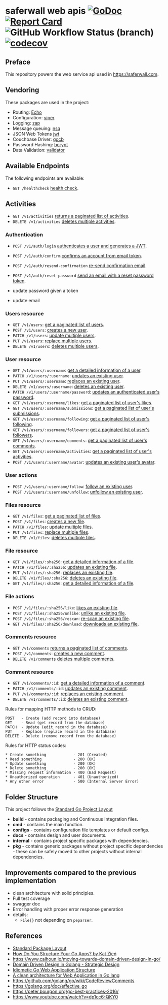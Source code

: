 # saferwall web apis [![GoDoc](http://godoc.org/github.com/saferwall/saferwall-api?status.svg)](https://pkg.go.dev/github.com/saferwall/saferwall-api) [![Report Card](https://goreportcard.com/badge/github.com/saferwall/saferwall-api)](https://goreportcard.com/report/github.com/saferwall/saferwall-api) ![GitHub Workflow Status (branch)](https://img.shields.io/github/workflow/status/saferwall/saferwall-api/Build%20&%20Test/main?style=flat-square) [![codecov](https://codecov.io/gh/saferwall/saferwall-api/branch/main/graph/badge.svg?token=KM4B60IL4L)](https://codecov.io/gh/saferwall/saferwall-api)

## Preface
This repository powers the web service api used in https://saferwall.com.

## Vendoring

These packages are used in the project:

- Routing: [Echo](https://echo.labstack.com/)
- Configuration: [viper](github.com/spf13/viper)
- Logging: [zap](https://github.com/uber-go/zap)
- Message queuing: [nsq](github.com/nsqio/go-nsq)
- JSON Web Tokens [jwt](github.com/golang-jwt/jwt)
- Couchbase Driver: [gocb](https://github.com/couchbase/gocb)
- Password Hashing: [bcrypt](https://golang.org/x/crypto/bcrypt)
- Data Validation: [validator](github.com/go-playground/validator)

## Available Endpoints

The following endpoints are available:

- `GET /healthcheck` [health check](docs/healthcheck/get.md]).

## Activities

- `GET /v1/activities` [returns a paginated list of activities](docs/activities/get.md).
- `DELETE /v1/activities` [deletes multiple activities](docs/activities/delete.md).

### Authentication

- `POST /v1/auth/login` [authenticates a user and generates a JWT](docs/auth/login.md).
- `POST /v1/auth/confirm` [confirms an account from email token](docs/auth/confirm.md).
- `POST /v1/auth/resend-confirmation` [re-send confirmation email](docs/auth/resend-confirmation.md).
- `POST /v1/auth/reset-password` [send an email with a reset password token](docs/auth/reset-password.md).

- update password given a token
- update email

### Users resource

- `GET /v1/users`: [get a paginated list of users](docs/users/get.md).
- `POST /v1/users`: [creates a new user](docs/users/post.md).
- `PATCH /v1/users`: [update multiple users](docs/users/patch.md).
- `PUT /v1/users`: [replace multiple users](docs/users/put.md).
- `DELETE /v1/users`: [deletes multiple users](docs/users/delete.md).

### User resource

- `GET /v1/users/:username`: [get a detailed information of a user](docs/user/get.md).
- `PATCH /v1/users/:username`: [updates an existing user](docs/user/patch.md).
- `PUT /v1/users/:username`: [replaces an existing user](docs/user/post.md).
- `DELETE /v1/users/:username`: [deletes an existing user](docs/user/delete.md).
- `PATCH /v1/users/:username/password`: [updates an authenticated user's password](docs/auth/patch.md).
- `GET /v1/users/:username/likes`: [get a paginated list of user's likes](docs/user/get.md).
- `GET /v1/users/:username/submissions`: [get a paginated list of user's submissions](docs/profile/submissions.md).
- `GET /v1/users/:username/following`: [get a paginated list of user's following](docs/profile/following.md).
- `GET /v1/users/:username/followers`: [get a paginated list of user's followers](docs/profile/followers.md).
- `GET /v1/users/:username/comments`: [get a paginated list of user's comments](docs/profile/comments.md).
- `GET /v1/users/:username/activities`: [get a paginated list of user's activities](docs/profile/activities.md).
- `POST /v1/users/:username/avatar`: [updates an existing user's avatar](docs/user/avatar.md).

### User actions

- `POST /v1/users/:username/follow`: [follow an existing user](docs/actions/follow.md).
- `POST /v1/users/:username/unfollow`: [unfollow an existing user](docs/actions/unfollow.md).

### Files resource

- `GET /v1/files`: [get a paginated list of files](docs/files/get.md).
- `POST /v1/files`: [creates a new file](docs/files/post.md).
- `PATCH /v1/files`: [update multiple files](docs/files/patch.md).
- `PUT /v1/files`: [replace multiple files](docs/files/put.md).
- `DELETE /v1/files`: [deletes multiple files](docs/files/delete.md).

### File resource

- `GET /v1/files/:sha256`: [get a detailed information of a file](docs/file/get.md).
- `PATCH /v1/files/:sha256`: [updates an existing file](docs/file/patch.md).
- `PUT /v1/files/:sha256`: [replaces an existing file](docs/file/post.md).
- `DELETE /v1/files/:sha256`: [deletes an existing file](docs/file/delete.md).
- `GET /v1/files/:sha256`: [get a detailed information of a file](docs/file/get.md).

### File actions

- `POST /v1/files/:sha256/like`: [likes an existing file](docs/actions/like.md).
- `POST /v1/files/:sha256/unlike`: [unlike an existing file](docs/actions/unlike.md).
- `POST /v1/files/:sha256/rescan`: [re-scan an existing file](docs/actions/rescan.md).
- `GET /v1/files/:sha256/download`: [downloads an existing file](docs/actions/download.md).

### Comments resource

- `GET /v1/comments` [returns a paginated list of comments](docs/comments/get.md).
- `POST /v1/comments`: [creates a new comment](docs/users/post.md).
- `DELETE /v1/comments` [deletes multiple comments](docs/comments/delete.md).

### Comment resource

- `GET /v1/comments/:id`: [get a detailed information of a comment](docs/comment/get.md).
- `PATCH /v1/comments/:id`: [updates an existing comment](docs/comment/patch.md).
- `PUT /v1/comments/:id`: [replaces an existing comment](docs/comment/post.md).
- `DELETE /v1/comments/:id`: [deletes an existing comment](docs/comment/delete.md).

Rules for mapping HTTP methods to CRUD:

```http
POST   - Create (add record into database)
GET    - Read (get record from the database)
PATCH  - Update (edit record in the database)
PUT    - Replace (replace record in the database)
DELETE - Delete (remove record from the database)
```

Rules for HTTP status codes:

```http
* Create something            - 201 (Created)
* Read something              - 200 (OK)
* Update something            - 200 (OK)
* Delete something            - 200 (OK)
* Missing request information - 400 (Bad Request)
* Unauthorized operation      - 401 (Unauthorized)
* Any other error             - 500 (Internal Server Error)
```

## Folder Structure

This project follows the [Standard Go Project Layout](https://github.com/golang-standards/project-layout)

- **build** - contains packaging and Continuous Integration files.
- **cmd** - contains the main function.
- **configs** - contains configuration file templates or default configs.
- **docs** - contains design and user documents.
- **internal** - contains project specific packages with dependencies.
- **pkg** - contains generic packages without project specific dependencies - these can be safely moved to other projects without internal dependencies.

## Improvements compared to the previous implementation

- clean architecture with solid principles.
- Full test coverage
- swagger doc
- Error handling with proper error response generation
- details:
  - `File{}` not depending on `peparser`.

## References

- [Standard Package Layout](https://medium.com/@benbjohnson/standard-package-layout-7cdbc8391fc1)
- [How Do You Structure Your Go Apps? by Kat Zień](https://github.com/katzien/go-structure-examples)
- https://www.calhoun.io/moving-towards-domain-driven-design-in-go/
- [Domain Driven Design in Golang - Strategic Design](https://www.damianopetrungaro.com/posts/ddd-using-golang-strategic-design/)
- [Idiometic Go Web Application Structure](http://josebalius.com/posts/go-app-structure/)
- [A clean architecture for Web Application in Go lang](https://medium.com/wesionary-team/a-clean-architecture-for-web-application-in-go-lang-4b802dd130bb)
- https://github.com/golang/go/wiki/CodeReviewComments
- https://golang.org/doc/effective_go
- https://peter.bourgon.org/go-best-practices-2016/
- https://www.youtube.com/watch?v=dp1cc6-QKY0